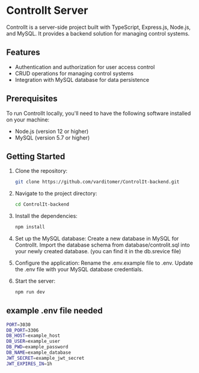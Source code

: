 # ControlIt Server

ControlIt is a server-side project built with TypeScript, Express.js, Node.js, and MySQL. It provides a backend solution for managing control systems.

## Features

- Authentication and authorization for user access control
- CRUD operations for managing control systems
- Integration with MySQL database for data persistence

## Prerequisites

To run ControlIt locally, you'll need to have the following software installed on your machine:

- Node.js (version 12 or higher)
- MySQL (version 5.7 or higher)

## Getting Started

1. Clone the repository:

   ```bash
   git clone https://github.com/varditomer/ControlIt-backend.git
   ```
2. Navigate to the project directory:

   ```bash
   cd ControlIt-backend
   ```
3. Install the dependencies:

   ```bash
   npm install
   ```
4. Set up the MySQL database:
  Create a new database in MySQL for ControlIt.
  Import the database schema from database/controlit.sql into your newly created database. (you can find it in the db.srevice file)

5. Configure the application:
  Rename the .env.example file to .env.
  Update the .env file with your MySQL database credentials.

6. Start the server:
   ```bash
   npm run dev
   ```

## example .env file needed
   ```bash
  PORT=3030
  DB_PORT=3306
  DB_HOST=example_host
  DB_USER=example_user
  DB_PWD=example_password
  DB_NAME=example_database
  JWT_SECRET=example_jwt_secret
  JWT_EXPIRES_IN=1h
   ```

